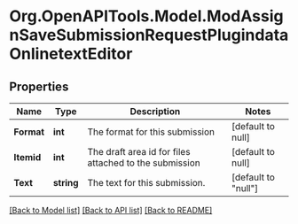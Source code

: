 # Org.OpenAPITools.Model.ModAssignSaveSubmissionRequestPlugindataOnlinetextEditor

## Properties

Name | Type | Description | Notes
------------ | ------------- | ------------- | -------------
**Format** | **int** | The format for this submission | [default to null]
**Itemid** | **int** | The draft area id for files attached to the submission | [default to null]
**Text** | **string** | The text for this submission. | [default to "null"]

[[Back to Model list]](../README.md#documentation-for-models) [[Back to API list]](../README.md#documentation-for-api-endpoints) [[Back to README]](../README.md)

